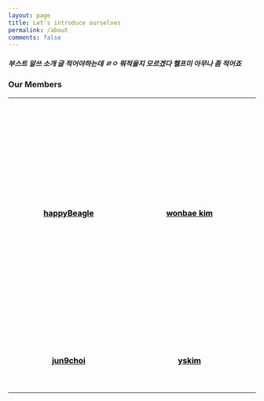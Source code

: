```yaml
---
layout: page
title: Let's introduce ourselves
permalink: /about
comments: false
---
```

<style>
.img_box {
    width:150px; 
    height:150px; 
    border-radius:70%; 
    overflow: hidden; 
    margin:10px;
}
</style>
<div>
    <div>
    <h5>부스트 알쓰 소개 글 적어야하는데 ㄹㅇ 뭐적을지 모르겠다 헬프미 아무나 좀 적어죠</h5>
    </div>
    <div>
        <h3>Our Members</h3>
        <table>
            <tr>
                <td>
                    <a href="https://github.com/happyBeagle" title="go to github">
                        <div style="padding: 30px;">
                            <div class="img_box">
                                <img src="https://avatars.githubusercontent.com/u/68745983?v=4" style="object-fit: cover;">
                            </div>
                            <h4 style="text-align: center; padding-top:10px;color:black;">happyBeagle</h4>
                        </div>
                    </a>
                </td>
                <td>
                    <a href="https://github.com/wonbae" title="go to github">
                        <div style="padding: 30px;">
                            <div class="img_box">
                                <img src="https://avatars.githubusercontent.com/u/15380545?v=4" style="object-fit: cover;">
                            </div>
                            <h4 style="text-align: center; padding-top:10px;color:black;">wonbae kim</h4>
                        </div>
                    </a>
                </td>
                <td>
                    <a href="https://github.com/gihop" title="go to github">
                        <div style="padding: 30px;">
                            <div class="img_box">
                                <img src="https://avatars.githubusercontent.com/u/34030303?v=4" style="object-fit: cover;">
                            </div>
                            <h4 style="text-align: center; padding-top:10px;color:black;">Jiho Park</h4>
                        </div>
                    </a>
                </td>
                <td>
                    <a href="https://github.com/iloveslowfood" title="go to github">
                        <div style="padding: 30px;">
                            <div class="img_box">
                                <img src="https://avatars.githubusercontent.com/u/48649606?v=4" style="object-fit: cover;">
                            </div>
                            <h4 style="text-align: center; padding-top:10px;color:black;">iloveslowfood</h4>
                        </div>
                    </a>
                </td>
                <td>
                    <a href="https://github.com/jayten-jeon" title="go to github">
                        <div style="padding: 30px;">
                            <div class="img_box">
                                <img src="https://avatars.githubusercontent.com/u/57934461?v=4" style="object-fit: cover;">
                            </div>
                            <h4 style="text-align: center; padding-top:10px;color:black;">Jayten</h4>
                        </div>
                    </a>
                </td>
                <td>
                    <a href="https://github.com/doritos0812" title="go to github">
                        <div style="padding: 30px;">
                            <div class="img_box">
                                <img src="https://avatars.githubusercontent.com/u/62870428?v=4" style="object-fit: cover;">
                            </div>
                            <h4 style="text-align: center; padding-top:10px;color:black;">H_MiNi</h4>
                        </div>
                    </a>
                </td>
            </tr>
            <tr>
                <td>
                    <a href="https://github.com/soupbab" title="go to github">
                        <div style="padding: 30px;">
                            <div class="img_box">
                                <img src="https://avatars.githubusercontent.com/u/67000572?v=4" style="object-fit: cover;">
                            </div>
                            <h4 style="text-align: center; padding-top:10px;color:black;">jun9choi</h4>
                        </div>
                    </a>
                </td>
                <td>
                    <a href="https://github.com/yskim1014" title="go to github">
                        <div style="padding: 30px;">
                            <div class="img_box">
                                <img src="https://avatars.githubusercontent.com/u/68675162?v=4" style="object-fit: cover;">
                            </div>
                            <h4 style="text-align: center; padding-top:10px;color:black;">yskim</h4>
                        </div>
                    </a>
                </td>
                <td>
                    <a href="https://github.com/hunmin-hub" title="go to github">
                        <div style="padding: 30px;">
                            <div class="img_box">
                                <img src="https://avatars.githubusercontent.com/u/74880677?v=4" style="object-fit: cover;">
                            </div>
                            <h4 style="text-align: center; padding-top:10px;color:black;">hunmin-hub</h4>
                        </div>
                    </a>
                </td>
                <td>
                    <a href="https://github.com/nureesong" title="go to github">
                        <div style="padding: 30px;">
                            <div class="img_box">
                                <img src="https://avatars.githubusercontent.com/u/76163168?v=4" style="object-fit: cover;">
                            </div>
                            <h4 style="text-align: center; padding-top:10px;color:black;">nureesong</h4>
                        </div>
                    </a>
                </td>
                <td>
                    <a href="https://github.com/Lala-chick" title="go to github">
                        <div style="padding: 30px;">
                            <div class="img_box">
                                <img src="https://avatars.githubusercontent.com/u/76460750?v=4" style="object-fit: cover;">
                            </div>
                            <h4 style="text-align: center; padding-top:10px;color:black;">Lala-chick</h4>
                        </div>
                    </a>
                </td>
            </tr>
        </table>
    </div>
</div>
